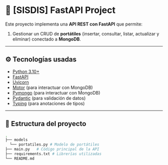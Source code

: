 # 📘 [SISDIS] FastAPI Project  

Este proyecto implementa una **API REST con FastAPI** que permite:
1. Gestionar un CRUD de **portátiles** (insertar, consultar, listar, actualizar y eliminar) conectado a **MongoDB**.  

---

## ⚙️ Tecnologías usadas  
- [Python 3.10+](https://www.python.org/)  
- [FastAPI](https://fastapi.tiangolo.com/)  
- [Uvicorn](https://www.uvicorn.org/)  
- [Motor](https://pypi.org/project/motor/) (para interactuar con MongoDB)
- [Pymongo](https://pypi.org/project/pymongo/) (para interactuar con MongoDB)
- [Pydantic](https://pypi.org/project/pydantic/) (para validación de datos)
- [Typing](https://pypi.org/project/typing/) (para anotaciones de tipos)

---

## 📂 Estructura del proyecto  
```bash
.
├── models
  └── portatiles.py # Modelo de portátiles
├── main.py   # Código principal de la API
├── requirements.txt # Librerías utilizadas
└── README.md
```